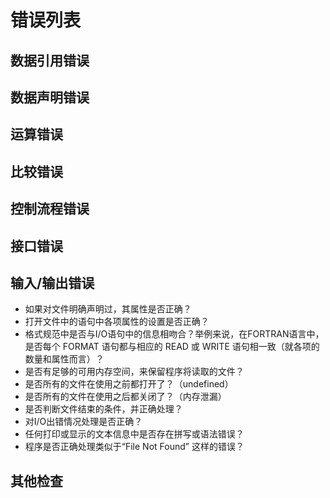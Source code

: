 # 错误列表

## 数据引用错误

## 数据声明错误

## 运算错误

## 比较错误

## 控制流程错误

## 接口错误

## 输入/输出错误

- 如果对文件明确声明过，其属性是否正确？
- 打开文件中的语句中各项属性的设置是否正确？
- 格式规范中是否与I/O语句中的信息相吻合？举例来说，在FORTRAN语言中，是否每个 FORMAT 语句都与相应的 READ 或 WRITE 语句相一致（就各项的数量和属性而言）？
- 是否有足够的可用内存空间，来保留程序将读取的文件？
- 是否所有的文件在使用之前都打开了？（undefined）
- 是否所有的文件在使用之后都关闭了？（内存泄漏）
- 是否判断文件结束的条件，并正确处理？
- 对I/O出错情况处理是否正确？
- 任何打印或显示的文本信息中是否存在拼写或语法错误？
- 程序是否正确处理类似于“File Not Found” 这样的错误？

## 其他检查